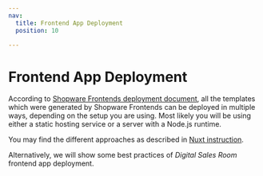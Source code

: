 ```yaml
---
nav:
  title: Frontend App Deployment
  position: 10

---
```


# Frontend App Deployment

According to [Shopware Frontends deployment document](https://frontends.shopware.com/best-practices/deployment.html), all the templates which were generated by Shopware Frontends can be deployed in multiple ways, depending on the setup you are using. Most likely you will be using either a static hosting service or a server with a Node.js runtime.

You may find the different approaches as described in [Nuxt instruction](https://nuxt.com/deploy).

Alternatively, we will show some best practices of *Digital Sales Room* frontend app deployment.
